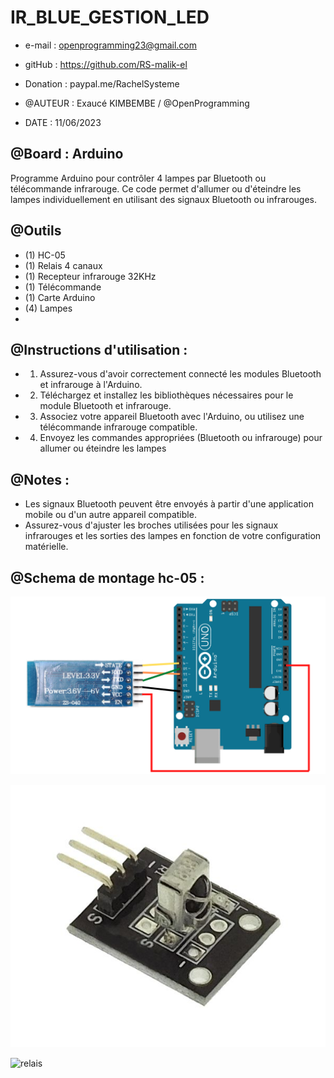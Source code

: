 # IR_BLUE_GESTION_LED

 - e-mail : openprogramming23@gmail.com
 - gitHub : https://github.com/RS-malik-el
 - Donation : paypal.me/RachelSysteme

 - @AUTEUR : Exaucé KIMBEMBE / @OpenProgramming
 - DATE : 11/06/2023
 
## @Board : Arduino
Programme Arduino pour contrôler 4 lampes par Bluetooth ou télécommande infrarouge.
Ce code permet d'allumer ou d'éteindre les lampes individuellement en utilisant des signaux Bluetooth ou infrarouges.
 
## @Outils
 - (1) HC-05
 - (1) Relais 4 canaux
 - (1) Recepteur infrarouge 32KHz
 - (1) Télécommande
 - (1) Carte Arduino
 - (4) Lampes
 - 
## @Instructions d'utilisation :
 - 1. Assurez-vous d'avoir correctement connecté les modules Bluetooth et infrarouge à l'Arduino.
 - 2. Téléchargez et installez les bibliothèques nécessaires pour le module Bluetooth et infrarouge.
 - 3. Associez votre appareil Bluetooth avec l'Arduino, ou utilisez une télécommande infrarouge compatible.
 - 4. Envoyez les commandes appropriées (Bluetooth ou infrarouge) pour allumer ou éteindre les lampes
  
## @Notes :
 - Les signaux Bluetooth peuvent être envoyés à partir d'une application mobile ou d'un autre appareil compatible.
 - Assurez-vous d'ajuster les broches utilisées pour les signaux infrarouges et les sorties des lampes en fonction de votre configuration matérielle.

## @Schema de montage hc-05 :
![schema_hc_05](schema_hc_05.png)

![recepteur_ir](recepteur_ir.jpg)

![relais](relais.jepg)
